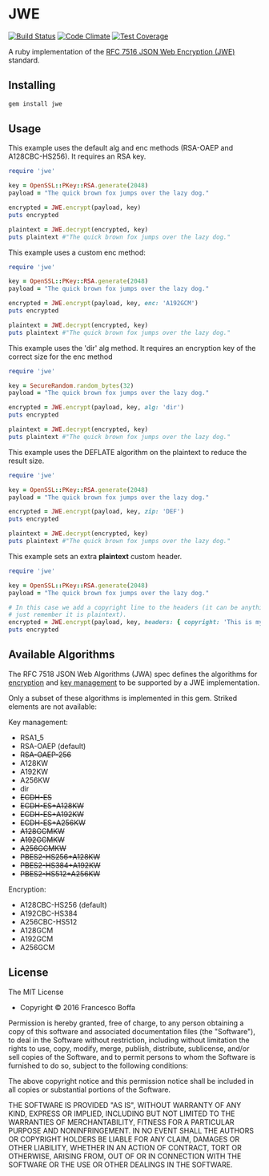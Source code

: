 # JWE

[![Build Status](https://travis-ci.org/jwt/ruby-jwe.svg)](https://travis-ci.org/jwt/ruby-jwe)
[![Code Climate](https://codeclimate.com/github/aomega08/jwe/badges/gpa.svg)](https://codeclimate.com/github/aomega08/jwe)
[![Test Coverage](https://codeclimate.com/github/aomega08/jwe/badges/coverage.svg)](https://codeclimate.com/github/aomega08/jwe/coverage)

A ruby implementation of the [RFC 7516 JSON Web Encryption (JWE)](https://tools.ietf.org/html/rfc7516) standard.

## Installing

```bash
gem install jwe
```
## Usage

This example uses the default alg and enc methods (RSA-OAEP and A128CBC-HS256). It requires an RSA key.

```ruby
require 'jwe'

key = OpenSSL::PKey::RSA.generate(2048)
payload = "The quick brown fox jumps over the lazy dog."

encrypted = JWE.encrypt(payload, key)
puts encrypted

plaintext = JWE.decrypt(encrypted, key)
puts plaintext #"The quick brown fox jumps over the lazy dog."
```

This example uses a custom enc method:

```ruby
require 'jwe'

key = OpenSSL::PKey::RSA.generate(2048)
payload = "The quick brown fox jumps over the lazy dog."

encrypted = JWE.encrypt(payload, key, enc: 'A192GCM')
puts encrypted

plaintext = JWE.decrypt(encrypted, key)
puts plaintext #"The quick brown fox jumps over the lazy dog."
```

This example uses the 'dir' alg method. It requires an encryption key of the correct size for the enc method

```ruby
require 'jwe'

key = SecureRandom.random_bytes(32)
payload = "The quick brown fox jumps over the lazy dog."

encrypted = JWE.encrypt(payload, key, alg: 'dir')
puts encrypted

plaintext = JWE.decrypt(encrypted, key)
puts plaintext #"The quick brown fox jumps over the lazy dog."
```

This example uses the DEFLATE algorithm on the plaintext to reduce the result size.

```ruby
require 'jwe'

key = OpenSSL::PKey::RSA.generate(2048)
payload = "The quick brown fox jumps over the lazy dog."

encrypted = JWE.encrypt(payload, key, zip: 'DEF')
puts encrypted

plaintext = JWE.decrypt(encrypted, key)
puts plaintext #"The quick brown fox jumps over the lazy dog."
```

This example sets an extra **plaintext** custom header.

```ruby
require 'jwe'

key = OpenSSL::PKey::RSA.generate(2048)
payload = "The quick brown fox jumps over the lazy dog."

# In this case we add a copyright line to the headers (it can be anything you like
# just remember it is plaintext).
encrypted = JWE.encrypt(payload, key, headers: { copyright: 'This is my stuff! All rights reserved' })
puts encrypted
```

## Available Algorithms

The RFC 7518 JSON Web Algorithms (JWA) spec defines the algorithms for [encryption](https://tools.ietf.org/html/rfc7518#section-5.1)
 and [key management](https://tools.ietf.org/html/rfc7518#section-4.1) to be supported by a JWE implementation.

Only a subset of these algorithms is implemented in this gem. Striked elements are not available:

Key management:
* RSA1_5
* RSA-OAEP (default)
* ~~RSA-OAEP-256~~
* A128KW
* A192KW
* A256KW
* dir
* ~~ECDH-ES~~
* ~~ECDH-ES+A128KW~~
* ~~ECDH-ES+A192KW~~
* ~~ECDH-ES+A256KW~~
* ~~A128GCMKW~~
* ~~A192GCMKW~~
* ~~A256GCMKW~~
* ~~PBES2-HS256+A128KW~~
* ~~PBES2-HS384+A192KW~~
* ~~PBES2-HS512+A256KW~~

Encryption:
* A128CBC-HS256 (default)
* A192CBC-HS384
* A256CBC-HS512
* A128GCM
* A192GCM
* A256GCM

## License

The MIT License

* Copyright © 2016 Francesco Boffa

Permission is hereby granted, free of charge, to any person obtaining
a copy of this software and associated documentation files (the
"Software"), to deal in the Software without restriction, including
without limitation the rights to use, copy, modify, merge, publish,
distribute, sublicense, and/or sell copies of the Software, and to
permit persons to whom the Software is furnished to do so, subject to
the following conditions:

The above copyright notice and this permission notice shall be
included in all copies or substantial portions of the Software.

THE SOFTWARE IS PROVIDED "AS IS", WITHOUT WARRANTY OF ANY KIND,
EXPRESS OR IMPLIED, INCLUDING BUT NOT LIMITED TO THE WARRANTIES OF
MERCHANTABILITY, FITNESS FOR A PARTICULAR PURPOSE AND NONINFRINGEMENT.
IN NO EVENT SHALL THE AUTHORS OR COPYRIGHT HOLDERS BE LIABLE FOR ANY
CLAIM, DAMAGES OR OTHER LIABILITY, WHETHER IN AN ACTION OF CONTRACT,
TORT OR OTHERWISE, ARISING FROM, OUT OF OR IN CONNECTION WITH THE
SOFTWARE OR THE USE OR OTHER DEALINGS IN THE SOFTWARE.

